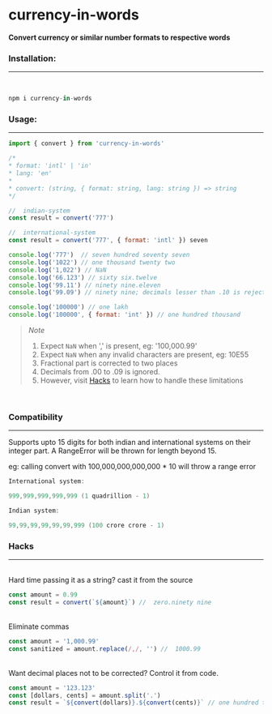 # currency-in-words

**Convert currency or similar number formats to respective words**
<br>

### Installation:
___
<br>

```javascript
npm i currency-in-words
```

### Usage:
___

```javascript
import { convert } from 'currency-in-words'

/*
* format: 'intl' | 'in'
* lang: 'en'
*
* convert: (string, { format: string, lang: string }) => string
*/

//  indian-system
const result = convert('777')

//  international-system
const result = convert('777', { format: 'intl' }) seven
```

```javascript
console.log('777')  // seven hundred seventy seven
console.log('1022') // one thousand twenty two
console.log('1,022') // NaN
console.log('66.123') // sixty six.twelve
console.log('99.11') // ninety nine.eleven
console.log('99.09') // ninety nine; decimals lesser than .10 is rejected

console.log('100000') // one lakh
console.log('100000', { format: 'int' }) // one hundred thousand
```
> *Note*
> 1. Expect ```NaN``` when ',' is present, eg: '100,000.99'
> 2. Expect ```NaN``` when any invalid characters are present, eg: 10E55
> 3. Fractional part is corrected to two places
> 4. Decimals from .00 to .09 is ignored.
> 5. However, visit [Hacks](#hack) to learn how to handle these limitations

<br>

### Compatibility
___

Supports upto 15 digits for both indian and international systems on their integer part. A RangeError will be thrown for length beyond 15.

eg: calling convert with 100,000,000,000,000 * 10 will throw a range error

```java
International system:

999,999,999,999,999 (1 quadrillion - 1)

Indian system:

99,99,99,99,99,99,999 (100 crore crore - 1)

```

### <a name="hack">Hacks</a>
___

<br>
Hard time passing it as a string? cast it from the source
<br>

```javascript
const amount = 0.99
const result = convert(`${amount}`) //  zero.ninety nine
```
<br>
Eliminate commas
<br>

```javascript
const amount = '1,000.99'
const sanitized = amount.replace(/,/, '') //  1000.99
```
<br>
Want decimal places not to be corrected? Control it from code.
<br>

```javascript
const amount = '123.123'
const [dollars, cents] = amount.split('.')
const result = `${convert(dollars)}.${convert(cents)}` // one hundred twenty threee.one hundred twenty three
```
<br>
